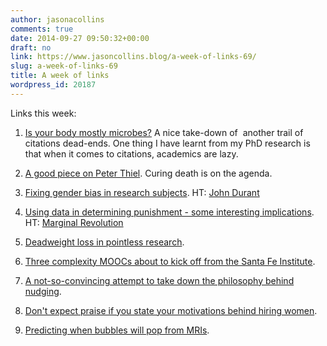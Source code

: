 ```yaml
---
author: jasonacollins
comments: true
date: 2014-09-27 09:50:32+00:00
draft: no
link: https://www.jasoncollins.blog/a-week-of-links-69/
slug: a-week-of-links-69
title: A week of links
wordpress_id: 20187
---
```


Links this week:
	
  1. [Is your body mostly microbes?](http://www.bostonglobe.com/ideas/2014/09/13/your-body-mostly-microbes-actually-have-idea/qlcoKot4wfUXecjeVaFKFN/story.html?event=event25) A nice take-down of  another trail of citations dead-ends. One thing I have learnt from my PhD research is that when it comes to citations, academics are lazy.

	
  2. [A good piece on Peter Thiel](http://www.telegraph.co.uk/technology/11098971/Peter-Thiel-the-billionaire-tech-entrepreneur-on-a-mission-to-cheat-death.html). Curing death is on the agenda.

	
  3. [Fixing gender bias in research subjects](http://www.nytimes.com/2014/09/23/health/23gender.html?ref=health). HT: [John Durant](https://twitter.com/johndurant)

	
  4. [Using data in determining punishment - some interesting implications](http://imarketreports.com/judges-bring-new-rigor-to-evaluating-recidivist-risk.html). HT: [Marginal Revolution](https://twitter.com/MargRev)

	
  5. [Deadweight loss in pointless research](http://andrewgelman.com/2014/09/22/will-spam-six-gun-fountain-pen/).

	
  6. [Three complexity MOOCs about to kick off from the Santa Fe Institute](http://www.santafe.edu/news/item/three-moocs-start-monday/).

	
  7. [A not-so-convincing attempt to take down the philosophy behind nudging](http://www.nybooks.com/articles/archives/2014/oct/09/cass-sunstein-its-all-your-own-good/).

	
  8. [Don't expect praise if you state your motivations behind hiring women](http://marginalrevolution.com/marginalrevolution/2014/09/hiring-women-and-the-moral-inversion-of-economics.html).

	
  9. [Predicting when bubbles will pop from MRIs](http://nautil.us/blog/mris-of-careful-people-can-predict-when-bubbles-will-pop).



